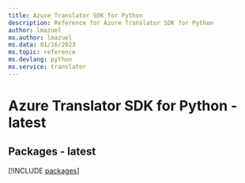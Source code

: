 ```yaml
---
title: Azure Translator SDK for Python
description: Reference for Azure Translator SDK for Python
author: lmazuel
ms.author: lmazuel
ms.data: 01/16/2023
ms.topic: reference
ms.devlang: python
ms.service: translator
---
```

# Azure Translator SDK for Python - latest
## Packages - latest
[!INCLUDE [packages](translator-index.md)]